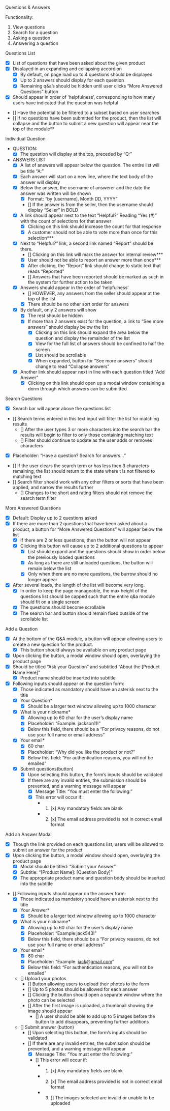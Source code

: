 Questions & Answers

Functionality:
1. View questions
2. Search for a question
3. Asking a question
4. Answering a question

Questions List
- [x] List of questions that have been asked about the given product
- [x] Displayed in an expanding and collapsing accordion
    - [x] By default, on page load up to 4 questions should be displayed
    - [x] Up to 2 answers should display for each question
    - [x] Remaining q&a’s should be hidden until user clicks “More Answered Questions” button
- [X] Should appear in order of ‘helpfulness’, corresponding to how many users have indicated that the question was helpful
- [] Have the potential to be filtered to a subset based on user searches
- [] If no questions have been submitted for the product, then the list will collapse and the button to submit a new question will appear near the top of the module**

Individual Question
- QUESTION:
    - [x] The question will display at the top, preceded by “Q:”
- ANSWERS LIST
    - [x] A list of answers will appear below the question. The entire list will be title “A:”
    - [x] Each answer will start on a new line, where the text body of the answer will display
    - [x] Below the answer, the username of answerer and the date the answer was written will be shown
        - [x] Format: “by [username], Month DD, YYYY”
        - [] If the answer is from the seller, then the username should display “Seller” in BOLD
    - [x] A link should appear next to the text “Helpful?” Reading “Yes (#)” with the count of selections for that answer
        - [x] Clicking on this link should increase the count for that response
        - [x] A customer should not be able to vote more than once for this selection***
    - [x] Next to “Helpful?” link, a second link named “Report” should be there. 
        - [] Clicking on this link will mark the answer for internal review***
        - [x] User should not be able to report an answer more than once***
        - [x] After clicking, the “Report” link should change to static text that reads “Reported”
        - [] Answers that have been reported should be marked as such in the system for further action to be taken
    - [x] Answers should appear in the order of ‘helpfulness’
        - [] HOWEVER, any answers from the seller should appear at the top of the list
        - [x] There should be no other sort order for answers
    - [x] By default, only 2 answers will show
        - [x] The rest should be hidden
        - [x] If more than 2 answers exist for the question, a link to “See more answers” should display below the list
            - [x] Clicking on this link should expand the area below the question and display the remainder of the list
            - [x] View for the full list of answers should be confined to half the screen
            - [x] List should be scrollable 
            - [x] When expanded, button for “See more answers” should change to read “Collapse answers”
    - [x] Another link should appear next in line with each question titled “Add Answer”
        - [x] Clicking on this link should open up a modal window containing a dorm through which answers can be submitted

Search Questions
- [x] Search bar will appear above the questions list
- [] Search terms entered in this text input will filter the list for matching results
    - [] After the user types 3 or more characters into the search bar the results will begin to filter to only those containing matching text
    - [] Filter should continue to update as the user adds or removes characters
- [x] Placeholder: “Have a question? Search for answers…”
- [] If the user clears the search term or has less then 3 characters remaining, the list should return to the state where t is not filtered to matching text
- [] Search filter should work with any other filters or sorts that have been applied, and narrow the results further
    - [] Changes to the short and rating filters should not remove the search term filter

More Answered Questions
- [x] Default: Display up to 2 questions asked
- [x] If there are more than 2 questions that have been asked about a product, a button for “More Answered Questions” will appear below the list
    - [x] If there are 2 or less questions, then the button will not appear
    - [x] Clicking this button will cause up to 2 additional questions to appear
        - [x] List should expand and the questions should show in order below the previously loaded questions
        - [x] As long as there are still unloaded questions, the button will remain below the list
        - [x] Only when there are no more questions, the burrow should no longer appear
- [x] After several loads, the length of the list will become very long. 
    - [x] In order to keep the page manageable, the max height of the questions list should be capped such that the entire q&a module should fit on a single screen
    - [x] The questions should become scrollable
    - [x] The search bar and button should remain fixed outside of the scrollable list

Add a Question
- [x] At the bottom of the Q&A module, a button will appear allowing users to create a new question for the product. 
    - [x] This button should always be available on any product page
- [x] Upon clicking the button, a modal window should open, overlaying the product page
- [x] Should be titled “Ask your Question” and subtitled “About the [Product Name Here]”
    -[x] Product name should be inserted into subtitle
- [x] Following inputs should appear on the question form:
    - [x] Those indicated as mandatory should have an asterisk next to the title
    - [x] Your Question*
        - [x] Should be a larger text window allowing up to 1000 character
    - [x] What is your nickname*
        - [x] Allowing up to 60 char for the user’s display name
        - [x] Placeholder: “Example: jackson11!”
        - [x] Below this field, there should be a “For privacy reasons, do not use your full name or email address”
    - [x] Your email*
        - [x] 60 char
        - [x] Placeholder: “Why did you like the product or not?”
        - [x] Below this field: “For authentication reasons, you will not be emailed”
    - [x] Submit questions(button)
        - [x] Upon selecting this button, the form’s inputs should be validated
        - [x] If there are any invalid entries, the submission should be prevented, and a warning message will appear
            - [x] Message Title: “You must enter the following:”
            - [x] This error will occur if:
                - 1. [x] Any mandatory fields are blank
                - 2. [x] The email address provided is not in correct email format

Add an Answer Modal
- [x] Though the link provided on each questions list, users will be allowed to submit an answer for the product
- [x] Upon clicking the button, a modal window should open, overlaying the product page
    - [x] Modal should be titled: “Submit your Answer”
    - [x] Subtitle: “[Product Name]: [Question Body]”
    - [x] The appropriate product name and question body should be inserted into the subtitle
- [] Following inputs should appear on the answer form:
    - [x] Those indicated as mandatory should have an asterisk next to the title
    - [x] Your Answer*
        - [x] Should be a larger text window allowing up to 1000 character
    - [x] What is your nickname*
        - [x] Allowing up to 60 char for the user’s display name
        - [x] Placeholder: “Example:jack543!”
        - [x] Below this field, there should be a “For privacy reasons, do not use your full name or email address”
    - [x] Your email*
        - [x] 60 char
        - [x] Placeholder: “Example: jack@gmail.com”
        - [x] Below this field: “For authentication reasons, you will not be emailed”
    - [] Upload your photos
        - [] Button allowing users to upload their photos to the form
        - [] Up to 5 photos should be allowed for each answer
        - [] Clicking the button should open a separate window where the photo can be selected
        - [] After the first image is uploaded, a thumbnail showing the image should appear
            - [] A user should be able to add up to 5 images before the button to add disappears, preventing further additions
    - [] Submit answer (button)
        - [] Upon selecting this button, the form’s inputs should be validated
        - [] If there are any invalid entries, the submission should be prevented, and a warning message will appear
            - [x] Message Title: “You must enter the following:”
            - [] This error will occur if:
                - 1. [x] Any mandatory fields are blank
                - 2. [x] The email address provided is not in correct email format
                - 3. [] The images selected are invalid or unable to be uploaded
